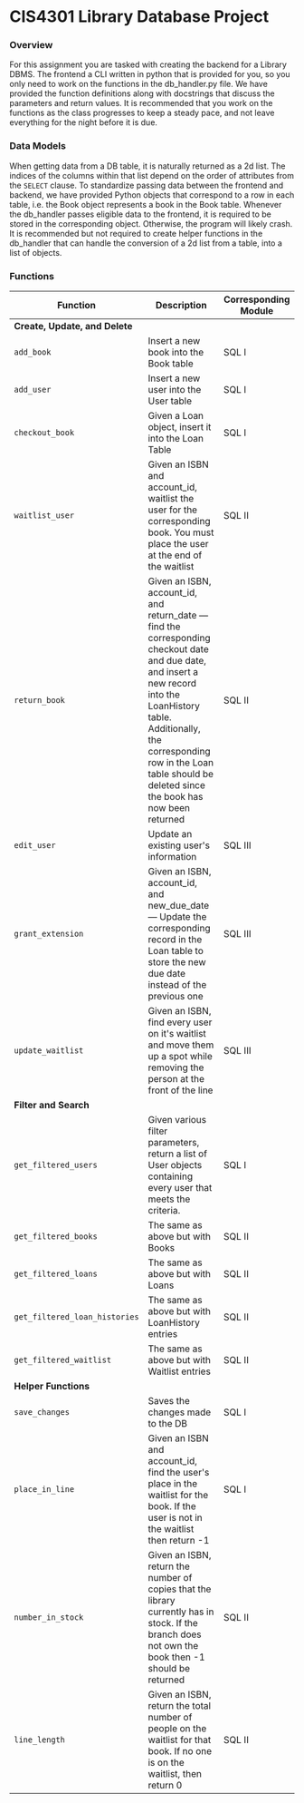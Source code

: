 # CIS4301 Library Database Project

### Overview
For this assignment you are tasked with creating the backend for a Library DBMS. The frontend a CLI written in python 
that is provided for you, so you only need to work on the functions in the db_handler.py file. We have provided the function definitions along with docstrings that discuss the parameters and return values. It is recommended that you
work on the functions as the class progresses to keep a steady pace, and not leave everything for the night before it is due.

### Data Models
When getting data from a DB table, it is naturally returned as a 2d list. The indices of the columns within that list
depend on the order of attributes from the `SELECT` clause. To standardize passing data between the frontend and backend, 
we have provided Python objects that correspond to a row in each table, i.e. the Book object represents a book in the 
Book table. Whenever the db_handler passes eligible data to the frontend, it is required to be stored in the corresponding object.
Otherwise, the program will likely crash. It is recommended but not required to create helper functions in the db_handler 
that can handle the conversion of a 2d list from a table, into a list of objects. 

### Functions

| Function                       | Description                                                                                                                                                                                                                                                        | Corresponding Module |
|--------------------------------|--------------------------------------------------------------------------------------------------------------------------------------------------------------------------------------------------------------------------------------------------------------------|----------------------|
| **Create, Update, and Delete** |                                                                                                                                                                                                                                                                    |                      |
| `add_book`                     | Insert a new book into the Book table                                                                                                                                                                                                                              | SQL I                |
| `add_user`                     | Insert a new user into the User table                                                                                                                                                                                                                              | SQL I                |
| `checkout_book`                | Given a Loan object, insert it into the Loan Table                                                                                                                                                                                                                 | SQL I                |
| `waitlist_user`                | Given an ISBN and account\_id, waitlist the user for the corresponding book. You must place the user at the end of the waitlist                                                                                                                                    | SQL II               |
| `return_book`                  | Given an ISBN, account\_id, and return\_date — find the corresponding checkout date and due date, and insert a new record into the LoanHistory table. Additionally, the corresponding row in the Loan table should be deleted since the book has now been returned | SQL II               |
| `edit_user`                    | Update an existing user's information                                                                                                                                                                                                                              | SQL III              |
| `grant_extension`              | Given an ISBN, account\_id, and new\_due\_date — Update the corresponding record in the Loan table to store the new due date instead of the previous one                                                                                                           | SQL III              |
| `update_waitlist`              | Given an ISBN, find every user on it's waitlist and move them up a spot while removing the person at the front of the line                                                                                                                                         | SQL III              |
| **Filter and Search**          |                                                                                                                                                                                                                                                                    |                      |
| `get_filtered_users`           | Given various filter parameters, return a list of User objects containing every user that meets the criteria.                                                                                                                                                      | SQL I                | 
| `get_filtered_books`           | The same as above but with Books                                                                                                                                                                                                                                   | SQL II               | 
| `get_filtered_loans`           | The same as above but with Loans                                                                                                                                                                                                                                   | SQL II               | 
| `get_filtered_loan_histories`  | The same as above but with LoanHistory entries                                                                                                                                                                                                                     | SQL II               | 
| `get_filtered_waitlist`        | The same as above but with Waitlist entries                                                                                                                                                                                                                        | SQL II               | 
| **Helper Functions**           |                                                                                                                                                                                                                                                                    |                      |
| `save_changes`                 | Saves the changes made to the DB                                                                                                                                                                                                                                   | SQL I                |
| `place_in_line`                | Given an ISBN and account\_id, find the user's place in the waitlist for the book. If the user is not in the waitlist then return -1                                                                                                                               | SQL I                |
| `number_in_stock`              | Given an ISBN, return the number of copies that the library currently has in stock. If the branch does not own the book then -1 should be returned                                                                                                                 | SQL II               |
| `line_length`                  | Given an ISBN, return the total number of people on the waitlist for that book. If no one is on the waitlist, then return 0                                                                                                                                        | SQL II               |
